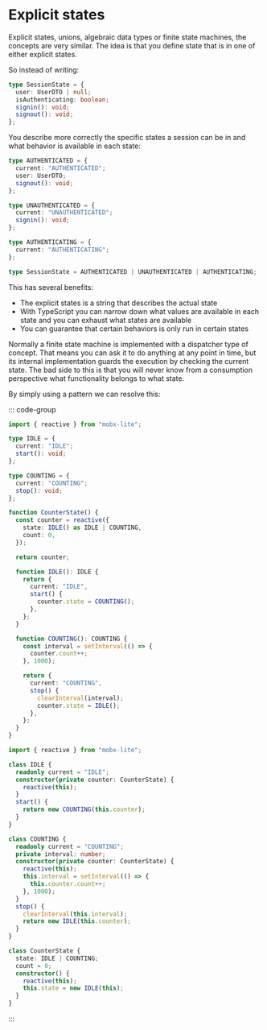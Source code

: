 # Explicit states

Explicit states, unions, algebraic data types or finite state machines, the concepts are very similar. The idea is that you define state that is in one of either explicit states.

So instead of writing:

```ts
type SessionState = {
  user: UserDTO | null;
  isAuthenticating: boolean;
  signin(): void;
  signout(): void;
};
```

You describe more correctly the specific states a session can be in and what behavior is available in each state:

```ts
type AUTHENTICATED = {
  current: "AUTHENTICATED";
  user: UserDTO;
  signout(): void;
};

type UNAUTHENTICATED = {
  current: "UNAUTHENTICATED";
  signin(): void;
};

type AUTHENTICATING = {
  current: "AUTHENTICATING";
};

type SessionState = AUTHENTICATED | UNAUTHENTICATED | AUTHENTICATING;
```

This has several benefits:

- The explicit states is a string that describes the actual state
- With TypeScript you can narrow down what values are available in each state and you can exhaust what states are available
- You can guarantee that certain behaviors is only run in certain states

Normally a finite state machine is implemented with a dispatcher type of concept. That means you can ask it to do anything at any point in time, but its internal implementation guards the execution by checking the current state. The bad side to this is that you will never know from a consumption perspective what functionality belongs to what state.

By simply using a pattern we can resolve this:

::: code-group

```ts [Functional]
import { reactive } from "mobx-lite";

type IDLE = {
  current: "IDLE";
  start(): void;
};

type COUNTING = {
  current: "COUNTING";
  stop(): void;
};

function CounterState() {
  const counter = reactive({
    state: IDLE() as IDLE | COUNTING,
    count: 0,
  });

  return counter;

  function IDLE(): IDLE {
    return {
      current: "IDLE",
      start() {
        counter.state = COUNTING();
      },
    };
  }

  function COUNTING(): COUNTING {
    const interval = setInterval(() => {
      counter.count++;
    }, 1000);

    return {
      current: "COUNTING",
      stop() {
        clearInterval(interval);
        counter.state = IDLE();
      },
    };
  }
}
```

```ts [Object Oriented]
import { reactive } from "mobx-lite";

class IDLE {
  readonly current = "IDLE";
  constructor(private counter: CounterState) {
    reactive(this);
  }
  start() {
    return new COUNTING(this.counter);
  }
}

class COUNTING {
  readonly current = "COUNTING";
  private interval: number;
  constructor(private counter: CounterState) {
    reactive(this);
    this.interval = setInterval(() => {
      this.counter.count++;
    }, 1000);
  }
  stop() {
    clearInterval(this.interval);
    return new IDLE(this.counter);
  }
}

class CounterState {
  state: IDLE | COUNTING;
  count = 0;
  constructor() {
    reactive(this);
    this.state = new IDLE(this);
  }
}
```

:::
